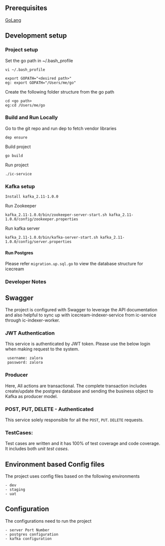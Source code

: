 
## Prerequisites
[GoLang](https://golang.org/dl/) <br>

## Development setup
### Project setup
Set the go path in ~/.bash_profile
```
vi ~/.bash_profile
```

```
export GOPATH="<desired path>"
eg: export GOPATH="/Users/me/go"
```
Create the following folder structure from the go path
```
cd <go path>
eg:cd /Users/me/go
```

### Build and Run Locally
Go to the git repo and run dep to fetch vendor libraries
```
dep ensure
```
Build project
```
go build
```
Run project
```
./ic-service
```

### Kafka setup 

    
```
Install kafka_2.11-1.0.0
```
Run Zookeeper
```
kafka_2.11-1.0.0/bin/zookeeper-server-start.sh kafka_2.11-1.0.0/config/zookeeper.properties
```
Run kafka server
```
kafka_2.11-1.0.0/bin/kafka-server-start.sh kafka_2.11-1.0.0/config/server.properties
```

#### Run Postgres 
Please refer `migration.up.sql.go` to view the database structure for icecream

### Developer Notes

## Swagger

The project is configured with Swagger to leverage the API documentation and also helpful to sync up with icecream-indexer-service from ic-service through ic-indexer-worker.

### JWT Authentication

This service is authenticated by JWT token. Please use the below login when making request to the system.

```
 username: zalora
 password: zalora
```

### Producer

Here, All actions are transactional. The complete transaction includes create/update the postgres database and sending the business object to Kafka as producer model.

### POST, PUT, DELETE - Authenticated

This service solely responsible for all the `POST`, `PUT`. `DELETE` requests. 


### TestCases:

Test cases are written and it has 100% of test coverage and code coverage. It includes both *unit test cases*.

## Environment based Config files

The project uses config files based on the following environments

    - dev
    - staging
    - uat
    
## Configuration

The configurations need to run the project 

    - server Port Number
    - postgres configuration
    - kafka configuration
        
